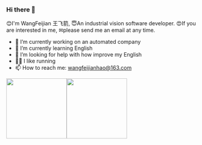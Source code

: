 ### Hi there 👋


😊I'm WangFeijian 王飞箭, 😇An industrial vision software developer. 😍If you are interested in me, ✉please send me an email at any time.


- 🔭 I’m currently working on an automated company
- 🌱 I’m currently learning English
- 🤔 I’m looking for help with how improve my English
- 🏃‍♂️ I like running
- 📫 How to reach me: wangfeijianhao@163.com

<img height=160px src="https://github-readme-stats.vercel.app/api?username=wangfeijian&theme=blue-green&show_icons=true&hide=prs"><img height=160px src="https://github-readme-stats.vercel.app/api/top-langs/?username=wangfeijian&layout=compact&theme=blue-green">

